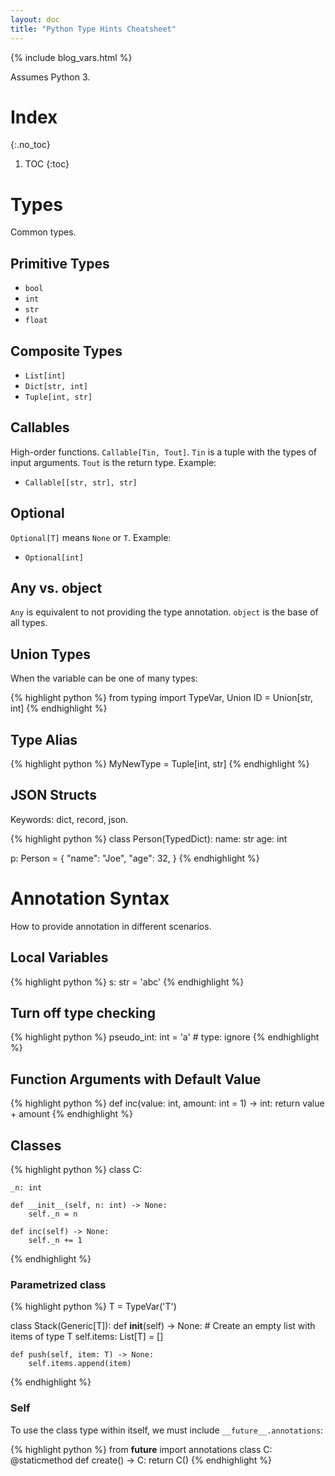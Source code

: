 ```yaml
---
layout: doc
title: "Python Type Hints Cheatsheet"
---
```


{% include blog_vars.html %}

Assumes Python 3.

# Index
{:.no_toc}

1. TOC
{:toc}

# Types

Common types.

## Primitive Types

* `bool`
* `int`
* `str`
* `float`

## Composite Types

* `List[int]`
* `Dict[str, int]`
* `Tuple[int, str]`

## Callables

High-order functions. `Callable[Tin, Tout]`. `Tin` is a tuple with the types of input arguments. `Tout` is the return type. Example:

* `Callable[[str, str], str]`

## Optional

`Optional[T]` means `None` or `T`. Example:

* `Optional[int]`

## Any vs. object

`Any` is equivalent to not providing the type annotation. `object` is the base of all types.

## Union Types

When the variable can be one of many types:

{% highlight python %}
from typing import TypeVar, Union
ID = Union[str, int]
{% endhighlight %}

## Type Alias

{% highlight python %}
MyNewType = Tuple[int, str]
{% endhighlight %}

## JSON Structs

Keywords: dict, record, json.

{% highlight python %}
class Person(TypedDict):
    name: str
    age: int

p: Person = {
    "name": "Joe",
    "age": 32,
}
{% endhighlight %}

# Annotation Syntax

How to provide annotation in different scenarios.

## Local Variables

{% highlight python %}
s: str = 'abc'
{% endhighlight %}

## Turn off type checking

{% highlight python %}
pseudo_int: int = 'a'  # type: ignore
{% endhighlight %}

## Function Arguments with Default Value

{% highlight python %}
def inc(value: int, amount: int = 1) -> int:
    return value + amount
{% endhighlight %}

## Classes

{% highlight python %}
class C:

    _n: int

    def __init__(self, n: int) -> None:
        self._n = n

    def inc(self) -> None:
        self._n += 1
{% endhighlight %}

### Parametrized class

{% highlight python %}
T = TypeVar('T')

class Stack(Generic[T]):
    def __init__(self) -> None:
        # Create an empty list with items of type T
        self.items: List[T] = []

    def push(self, item: T) -> None:
        self.items.append(item)
{% endhighlight %}

### Self

To use the class type within itself, we must include `__future__.annotations`:

{% highlight python %}
from __future__ import annotations
class C:
    @staticmethod
    def create() -> C:
        return C()
{% endhighlight %}
